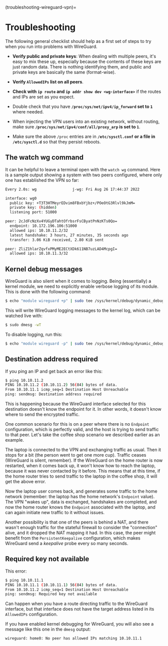 (troubleshooting-wireguard-vpn)=
# Troubleshooting

The following general checklist should help as a first set of steps to try when you run into problems with WireGuard.

- **Verify public and private keys**: When dealing with multiple peers, it's easy to mix these up, especially because the contents of these keys are just random data. There is nothing identifying them, and public and private keys are basically the same (format-wise).

- **Verify `AllowedIPs` list on all peers**.

- **Check with `ip route` and `ip addr show dev <wg-interface>`** if the routes and IPs are set as you expect.

- Double check that you have **`/proc/sys/net/ipv4/ip_forward` set to `1`** where needed.

- When injecting the VPN users into an existing network, without routing, make sure **`/proc/sys/net/ipv4/conf/all/proxy_arp` is set to `1`**.

- Make sure the above `/proc` entries are in **`/etc/sysctl.conf` or a file in `/etc/sysctl.d`** so that they persist reboots.

## The watch wg command

It can be helpful to leave a terminal open with the `watch wg` command. Here is a sample output showing a system with two peers configured, where only one has established the VPN so far:

```bash
Every 2.0s: wg                j-wg: Fri Aug 26 17:44:37 2022

interface: wg0
  public key: +T3T3HTMeyrEDvim8FBxbYjbz+/POeOtG3Rlvl9kJmM=
  private key: (hidden)
  listening port: 51000

peer: 2cJdFcNzXv4YUGyDTahtOfrbsrFsCByatPnNzKTs0Qo=
  endpoint: 10.172.196.106:51000 
  allowed ips: 10.10.11.2/32
  latest handshake: 3 hours, 27 minutes, 35 seconds ago
  transfer: 3.06 KiB received, 2.80 KiB sent

peer: ZliZ1hlarZqvfxPMyME2ECtXDk611NB7uzLAD4McpgI=
  allowed ips: 10.10.11.3/32
```

## Kernel debug messages

WireGuard is also silent when it comes to logging. Being (essentially) a kernel module, we need to explicitly enable verbose logging of its module. This is done with the following command:

```bash
$ echo "module wireguard +p" | sudo tee /sys/kernel/debug/dynamic_debug/control
```

This will write WireGuard logging messages to the kernel log, which can be watched live with:

```bash
$ sudo dmesg -wT
```

To disable logging, run this:

```bash
$ echo "module wireguard -p" | sudo tee /sys/kernel/debug/dynamic_debug/control
```

## Destination address required

If you ping an IP and get back an error like this:

```bash
$ ping 10.10.11.2
PING 10.10.11.2 (10.10.11.2) 56(84) bytes of data.
From 10.10.11.1 icmp_seq=1 Destination Host Unreachable
ping: sendmsg: Destination address required
```

This is happening because the WireGuard interface selected for this destination doesn't know the endpoint for it. In other words, it doesn't know where to send the encrypted traffic.

One common scenario for this is on a peer where there is no `Endpoint` configuration, which is perfectly valid, and the host is trying to send traffic to that peer. Let's take the coffee shop scenario we described earlier as an example.

The laptop is connected to the VPN and exchanging traffic as usual. Then it stops for a bit (the person went to get one more cup). Traffic ceases (WireGuard is silent, remember). If the WireGuard on the home router is now restarted, when it comes back up, it won't know how to reach the laptop, because it was never contacted by it before. This means that at this time, if the home router tries to send traffic to the laptop in the coffee shop, it will get the above error.

Now the laptop user comes back, and generates some traffic to the home network (remember: the laptop has the home network's `Endpoint` value). The VPN "wakes up", data is exchanged, handshakes are completed, and now the home router knows the `Endpoint` associated with the laptop, and can again initiate new traffic to it without issues.

Another possibility is that one of the peers is behind a NAT, and there wasn't enough traffic for the stateful firewall to consider the "connection" alive, and it dropped the NAT mapping it had. In this case, the peer might benefit from the `PersistentKeepalive` configuration, which makes WireGuard send a *keepalive* probe every so many seconds.

## Required key not available

This error:

```bash
$ ping 10.10.11.1 
PING 10.10.11.1 (10.10.11.1) 56(84) bytes of data.
From 10.10.11.2 icmp_seq=1 Destination Host Unreachable
ping: sendmsg: Required key not available
```

Can happen when you have a route directing traffic to the WireGuard interface, but that interface does not have the target address listed in its `AllowedIPs` configuration.

If you have enabled kernel debugging for WireGuard, you will also see a message like this one in the `dmesg` output:

```
wireguard: home0: No peer has allowed IPs matching 10.10.11.1
```

